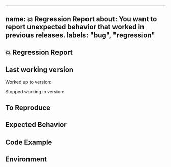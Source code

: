 <!-- markdownlint-disable -->
---
name: 💥 Regression Report
about: You want to report unexpected behavior that worked in previous releases.
labels: "bug", "regression"
---

## 💥 Regression Report

<!--
  A clear and concise description of what the regression is.
-->

## Last working version

Worked up to version:

Stopped working in version:

## To Reproduce

<!--
  Steps to reproduce the behavior.
-->

## Expected Behavior

<!--
  A clear and concise description of what you expected to happen.
-->

## Code Example

<!--
  Please provide a link to a repository on GitHub, or
  provide a minimal code example that reproduces the problem.

  Issues without a reproduction link are likely to stall.
-->

## Environment

<!--
  Describe the environment and provide any configuration you've used to run Tartufo.
-->
<!-- markdownlint-restore -->
